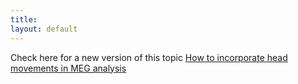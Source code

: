 ```yaml
---
title:
layout: default
---
```


Check here for a new version of this topic [How to incorporate head movements in MEG analysis](/example/how_to_incorporate_head_movements_in_meg_analysis)
